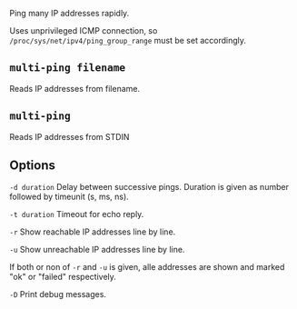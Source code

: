 Ping many IP addresses rapidly.

Uses unprivileged ICMP connection, so ``/proc/sys/net/ipv4/ping_group_range`` must be set accordingly.

## ``multi-ping filename``
Reads IP addresses from filename.

## ``multi-ping``
Reads IP addresses from STDIN

## Options

``-d duration`` Delay between successive pings. Duration is given as number followed by timeunit (s, ms, ns).

``-t duration`` Timeout for echo reply.

``-r`` Show reachable IP addresses line by line.

``-u`` Show unreachable IP addresses line by line.

If both or non of ``-r`` and ``-u`` is given, alle addresses are shown and marked "ok" or "failed" respectively.

``-D`` Print debug messages.
